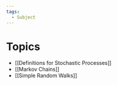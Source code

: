 ```yaml
---
tags:
  - Subject
---
```

# Topics
- [[Definitions for Stochastic Processes]]
- [[Markov Chains]]
- [[Simple Random Walks]]